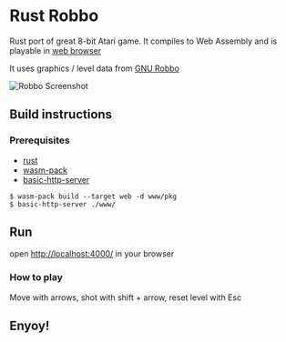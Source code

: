 # Rust Robbo

Rust port of great 8-bit Atari game. It compiles to Web Assembly and is playable in [web browser](http://robbo.sed.pl/)

It uses graphics / level data from [GNU Robbo](http://gnurobbo.sourceforge.net)

![Robbo Screenshot](https://s3.eu-central-1.amazonaws.com/mrk-public/robbo/data/robbo-screenshot.png)

## Build instructions

### Prerequisites

* [rust](https://www.rust-lang.org/tools/install)
* [wasm-pack](https://rustwasm.github.io/wasm-pack/installer/)
* [basic-http-server](https://github.com/brson/basic-http-server)

```
$ wasm-pack build --target web -d www/pkg
$ basic-http-server ./www/
```

## Run

open [http://localhost:4000/](http://localhost:4000/) in your browser

### How to play

Move with arrows, shot with shift + arrow, reset level with Esc

Enyoy!
------

